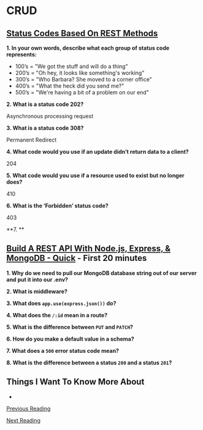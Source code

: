 # CRUD

## [Status Codes Based On REST Methods](https://www.moesif.com/blog/technical/api-design/Which-HTTP-Status-Code-To-Use-For-Every-CRUD-App/)

**1. In your own words, describe what each group of status code represents:**
  
  - 100’s = "We got the stuff and will do a thing"
  - 200’s = "Oh hey, it looks like something's working"
  - 300’s = "Who Barbara? She moved to a corner office"
  - 400’s = "What the heck did you send me?"
  - 500’s = "We're having a bit of a problem on our end"


**2. What is a status code 202?**

Asynchronous processing request

**3. What is a status code 308?**

Permanent Redirect

**4. What code would you use if an update didn’t return data to a client?**

204

**5. What code would you use if a resource used to exist but no longer does?**

410

**6. What is the ‘Forbidden’ status code?**

403

**7. **

## [Build A REST API With Node.js, Express, & MongoDB - Quick](https://www.youtube.com/channel/UCFbNIlppjAuEX4znoulh0Cw) - First 20 minutes

**1. Why do we need to pull our MongoDB database string out of our server and put it into our .env?**


**2. What is middleware?**


**3. What does `app.use(express.json())` do?**


**4. What does the `/:id` mean in a route?**


**5. What is the difference between `PUT` and `PATCH`?**


**6. How do you make a default value in a schema?**


**7. What does a `500` error status code mean?**


**8. What is the difference between a status `200` and a status `201`?**


## Things I Want To Know More About

-

[Previous Reading](./class-11.md)

[Next Reading](./class-13.md)
